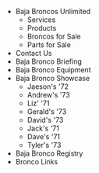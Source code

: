 - Baja Broncos Unlimited
  - Services
  - Products
  - Broncos for Sale
  - Parts for Sale
- Contact Us
- Baja Bronco Briefing
- Baja Bronco Equipment
- Baja Bronco Showcase
  - Jaeson's '72
  - Andrew's '73
  - Liz' '71
  - Gerald's '73
  - David's '73
  - Jack's '71
  - Dave's '71
  - Tyler's '73
- Baja Bronco Registry
- Bronco Links
